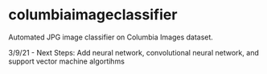 # columbiaimageclassifier
Automated JPG image classifier on Columbia Images dataset.

3/9/21 - Next Steps: Add neural network, convolutional neural network, and support vector machine algortihms
